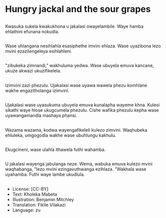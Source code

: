 # Hungry jackal and the sour grapes

##
Kwasuka sukela kwakukhona u jakalasi owayelambile. Waye hamba ehlathini efunana nokudla.

##
Wase uhlangana nesihlahla esasiphethe imvini ehlaza. Wase uyazibona lezo mvini ezazilengeleya esihlahleni.

##
"zibukeka zimnandi," wakhuluma yedwa. Wase ubuyela emuva kancane, ukuze akwazi ukuzifikelela.

##
Izimvini zazi phezulu. Ujakalasi wase uyawa wawela phezu komhlane wakhe engazitholanga izimvini.

##
Ujakalasi wase uyasukuma ubuyela emuva kunalapha wayeme khna. Kulesi sikathi waye hlose ukugcumela phezulu. Cishe wafika phezulu kepha wase uyawangamandla mashaya phansi.

##
Wazama wazama, kodwa wayengafikeleli kulezo zimvini. Waqhubeka ehluleka, umgogodla wakhe wase ubuhlungu kakhulu.

##
Ekugcineni, wase ulahla ithawela futhi wahamba.

##
U jakalasi wayenga jabulanga neze. Wema, wabuka emuva kulezo mvini waqhabanga, "lezo mvini ezingavuthwanga ezihlaza. "Wakhala wase uyahamba. Futhi waye lambe ukudlula.

##
* License: [CC-BY]
* Text: Kholeka Mabeta
* Illustration: Benjamin Mitchley
* Translation: Fikile Vilakazi
* Language: zu
